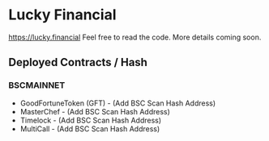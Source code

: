 # Lucky Financial

https://lucky.financial Feel free to read the code. More details coming soon.

## Deployed Contracts / Hash

### BSCMAINNET

- GoodFortuneToken (GFT) - (Add BSC Scan Hash Address)
- MasterChef - (Add BSC Scan Hash Address)
- Timelock - (Add BSC Scan Hash Address)
- MultiCall - (Add BSC Scan Hash Address)
